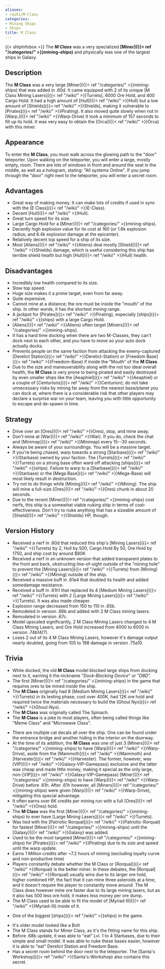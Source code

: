 ```yaml
---
aliases:
- /wiki/M-Class
categories:
- Mining Ships
- Ships
title: M Class
---
```


{{< shipInfobox >}} The **_M Class_** was a very specialized **[Miner]({{< ref "/categories/" >}}mining-ships)** and physically was one of the largest ships in Galaxy.

## Description

The **M Class** was a very large [Miner]({{< ref "/categories/" >}}mining-ships) that was added in .60d. It came equipped with 2 of its unique [M Class Mining Lasers]({{< ref "/wiki/" >}}Turrets), 6000 Ore Hold, and 400 Cargo Hold. It had a high amount of [Hull]({{< ref "/wiki/" >}}Hull) but a low amount of [Shields]({{< ref "/wiki/" >}}Shields), making it vulnerable to [Pirates]({{< ref "/wiki/" >}}Pirating). It also moved quite slowly when not in [Warp.]({{< ref "/wiki/" >}}Warp-Drive) It took a minimum of 157 seconds to fill up its hold. It was very easy to obtain the [Orca]({{< ref "/wiki/" >}}Orca) with this miner.

## Appearance

To enter the **M Class**, you must walk across the glowing path to the "door" teleporter. Upon walking on the teleporter, you will enter a large, mostly empty, room. There are lots of windows in front and around the seat in the middle, as well as a hologram, stating: "All systems Online". If you jump through the "door" right next to the teleporter, you will enter a secret room.

## Advantages

- Great way of making money. It can make lots of credits if used in sync with the [E Class]({{< ref "/wiki/" >}}E-Class).
- Decent [Hull]({{< ref "/wiki/" >}}Hull).
- Great turn speed for its size.
- Large Cargo Hold for a [Miner]({{< ref "/categories/" >}}mining-ships).
- Decently high explosion value for its cost at 160 (or 1.6k explosion radius; and 6.4k explosion damage at the epicenter).
- Relatively decent top speed for a ship of its size.
- Most [Aliens]({{< ref "/wiki/" >}}Aliens) deal mostly [Shield]({{< ref "/wiki/" >}}Shields) damage, which is useful considering this ship has terrible shield health but high [Hull]({{< ref "/wiki/" >}}Hull) health.

## Disadvantages

- Incredibly low health compared to its size.
- Slow top speed.
- Huge size makes it a prime target, even from far away.
- Quite expensive.
- Cannot mine at a distance; the ore must be inside the "mouth" of the ship. In other words, it has the shortest mining range.
- A jackpot for [Pirates]({{< ref "/wiki/" >}}Pirating), especially [ships]({{< ref "/wiki/" >}}ships) with a large Cargo Hold.
- [Aliens]({{< ref "/wiki/" >}}Aliens) often target [Miners]({{< ref "/categories/" >}}mining-ships).
- It has a hard time docking when there are two M-Classes, they can't dock next to each other, and you have to move so your auto dock actually docks.
- Prevents people on the same faction from attacking the enemy-captured [Derelict Station]({{< ref "/wiki/" >}}Derelict-Station) or [Freedom Base]({{< ref "/wiki/" >}}Freedom-Base) if inside the "Mouth" of the **M Class**.
- Due to the size and maneuverability along with the not too ideal overall health, the **M Class** is very prone to being pirated and easily destroyed by even smaller ships like the [Aeaphiel]({{< ref "/wiki/" >}}Aeaphiel) or a couple of [Centurions]({{< ref "/wiki/" >}}Centurion); do not take unnecessary risks by mining far away from the nearest base/planet you can dock at, where there is a considerable risk that other players may declare a surprise war on your team, leaving you with little opportunity to escape and de-spawn in time.

## Strategy

- Drive over an [Ores]({{< ref "/wiki/" >}}Ores), stop, and mine away.
- Don't mine at [War]({{< ref "/wiki/" >}}War). If you do, check the chat and [Minimap]({{< ref "/wiki/" >}}Minimap) every 15--30 seconds.
- Always be aware of your surroundings. You will be a massive target.
- If you're being chased, warp towards a strong [Starbase]({{< ref "/wiki/" >}}Starbase) owned by your faction. The [Turrets]({{< ref "/wiki/" >}}Turrets) on a strong base often ward off attacking [ships]({{< ref "/wiki/" >}}ships). Failure to warp to a [Starbase]({{< ref "/wiki/" >}}Starbase) or the [Mega Base]({{< ref "/wiki/" >}}Mega-Base) will most likely result in destruction.
- Try not to do things while [Mining]({{< ref "/wiki/" >}}Mining). The ship will mine a full-size [Ores]({{< ref "/wiki/" >}}Ores) chunk in about 20 seconds.
- Due to the recent [Miner]({{< ref "/categories/" >}}mining-ships) cost nerfs, this ship is a somewhat viable nuking ship in terms of cost-effectiveness. Don't try to nuke anything that has a sizeable amount of [Shield]({{< ref "/wiki/" >}}Shields) HP, though.

## Version History 

- Received a nerf in .60d that reduced this ship's [Mining Lasers]({{< ref "/wiki/" >}}Turrets) by 2, Hull by 500, Cargo Hold By 50, Ore Hold by 1750, and ship cost by around $80K
- Received a nerf in an unknown version that added transparent plates to the front and back, obstructing line-of-sight outside of the "mining hole" to prevent the [Mining Lasers]({{< ref "/wiki/" >}}Turrets) from [Mining]({{< ref "/wiki/" >}}Mining) outside of the ship.
- Received a massive buff in .61e4 that doubled its health and added *some*damage resistance.
- Received a buff in .61h1 that replaced its 4 [Medium Mining Lasers]({{< ref "/wiki/" >}}Turrets) with 2 [Large Mining Lasers]({{< ref "/wiki/" >}}Turrets). It was also made cheaper.
- Explosion range decreased from 150 to 110 in .65b.
- Remodeled in version .66b and added with 2 M Class mining lasers.
- Remodeled in version .67c.
- Model upscaled significantly, 2 M Class Mining Lasers changed to 4 M Class Mining Lasers, and Ore Hold increased from 4000 to 6000 in version .74b14(?).
- Loses 2 out of its 4 M Class Mining Lasers, however it's damage output nearly doubled, going from 105 to 198 damage in version .75a10.

## Trivia

- While docked, the old **M Class** model blocked large ships from docking next to it, earning it the nickname "_Dock-Blocking Device_" or "_DBD_".
- The first [Miner]({{< ref "/categories/" >}}mining-ships) in the game that requires ores to be mined _inside_ the ship.
- The **M Class** originally had 8 [Medium Mining Lasers]({{< ref "/wiki/" >}}Turrets) in its testing phase, cost over 400K, had 12K ore hold and required twice the materials necessary to build the [Ghoul Nyx]({{< ref "/wiki/" >}}Ghoul-Nyx).
- The **M Class** was originally called The Spinach.
- The **M Class** is a joke to most players, often being called things like "Meme Class" and "Microwave Class".

<!-- -->

- There are multiple cat decals all over the ship. One can be found under the entrance bridge and another hiding in the interior on the doorway.
- At the time of its addition, the **M Class** was one of just 3 [Miners]({{< ref "/categories/" >}}mining-ships) to have [Warp]({{< ref "/wiki/" >}}Warp-Drive), aside from the [Mammoth]({{< ref "/wiki/" >}}Mammoth) and [Harvester]({{< ref "/wiki/" >}}Harvester). The former, however, was [VIP]({{< ref "/wiki/" >}}Galaxy-VIP-Gamepass) exclusive and the latter was cheap and made little money, making it special as the only large, non-[VIP]({{< ref "/wiki/" >}}Galaxy-VIP-Gamepass) [Miner]({{< ref "/categories/" >}}mining-ships) to have [Warp]({{< ref "/wiki/" >}}Warp-Drive) before .61h. After .61h however, all [Miners]({{< ref "/categories/" >}}mining-ships) were given [Warp]({{< ref "/wiki/" >}}Warp-Drive), mitigating this special advantage.
- It often earns over 6K credits per mining run with a full [Ores]({{< ref "/wiki/" >}}Ores) hold.
- The **M Class** was the first [Miner]({{< ref "/categories/" >}}mining-ships) to ever have [Large Mining Lasers]({{< ref "/wiki/" >}}Turrets).
- Was tied with the [Patriotic Rorqual]({{< ref "/wiki/" >}}Patriotic-Rorqual) for fastest [Miner]({{< ref "/categories/" >}}mining-ships) until the [Galaxy]({{< ref "/wiki/" >}}Galaxy) was added.
- Used to be the most targeted [Miner]({{< ref "/categories/" >}}mining-ships) for [Pirates]({{< ref "/wiki/" >}}Pirating) due to its size and speed until the warp update.
- Earns 1 Million credits after ~7.2 hours of mining (excluding loyalty curve and non-productive time)
- Players constantly debate whether the M Class or [Rorqual]({{< ref "/wiki/" >}}Rorqual) is the better miner. In these debates, the [Rorqual]({{< ref "/wiki/" >}}Rorqual) usually wins due to its larger ore hold, higher combined HP, the fact that it can mine three asteroids at a time, and it doesn't require the player to constantly move around. The M Class does however mine ore faster due to its large mining lasers, but as it also has 500 less ore hold, it makes less money per ore dump.
- The M Class used to be able to fit the model of [Myriad III]({{< ref "/wiki/" >}}Myriad-III) inside of it.

<!-- -->

- One of the biggest [ships]({{< ref "/wiki/" >}}ships) in the game.

<!-- -->

- It's older model looked like a Bolt
- The M Class stands for Miner Class, as it's the fitting name for this ship.
- Before .68b update, it was able to "eat" Lvl. 1 to 4 Starbases, due to their simple and small model. It was able to nuke these bases easier, however it is able to "eat" Derelict Station and Freedom Base.
- Has a secret room behind the door next to the teleporter. The [Santa's Workshop]({{< ref "/wiki/" >}}Santa's-Workshop) also contains this secret.